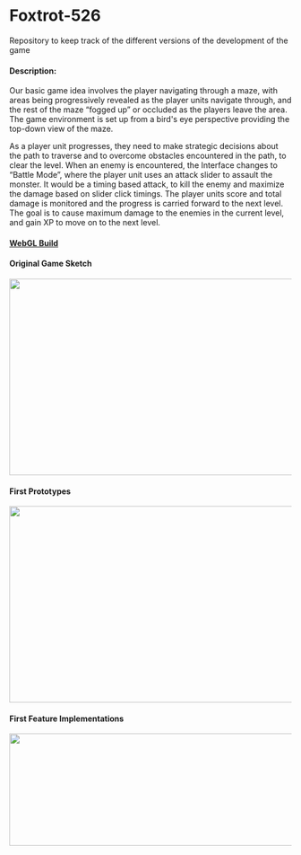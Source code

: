 # Foxtrot-526
Repository to keep track of the different versions of the development of the game

#### Description:

Our basic game idea involves the player navigating through a maze, with areas being progressively revealed as the player units navigate through, and the rest of the maze “fogged up” or occluded as the players leave the area. The game environment is set up from a bird's eye perspective providing the top-down view of the maze.

As a player unit progresses, they need to make strategic decisions about the path to traverse and to overcome obstacles encountered in the path, to clear the level. When an enemy is encountered, the Interface changes to “Battle Mode”, where the player unit uses an attack slider to assault the monster. It would be a timing based attack, to kill the enemy and maximize the damage based on slider click timings. The player units score and total damage is monitored and the progress is carried forward to the next level. The goal is to cause maximum damage to the enemies in the current level, and gain XP to move on to the next level. 

#### [WebGL Build](https://play.unity.com/mg/other/webgl-builds-245976)

#### Original Game Sketch
<img src="https://github.com/thegeorgejoseph/foxtrot-526/blob/master/images/game_sketch.png" width="600.0" height="350.0">

#### First Prototypes
<img src="https://github.com/thegeorgejoseph/foxtrot-526/blob/master/images/prototypes.png" width="600.0" height="350.0">

#### First Feature Implementations
<img src="https://github.com/thegeorgejoseph/foxtrot-526/blob/master/images/first_feature_builds.png" width="600.0" height="200.0">
